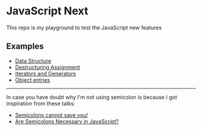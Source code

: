 # JavaScript Next

This repo is my playground to test the JavaScript new features

## Examples

- [Data Structure](data-structure)
- [Destructuring Assignment](destructuring-assignment)
- [Iterators and Generators](iterators-generators/index.js)
- [Object entries](entries/index.js)

---
In case you have doubt why I'm not using semicolon is because I got inspiration from these talks:

- [Semicolons cannot save you!](https://www.youtube.com/watch?v=Qlr-FGbhKaI)
- [Are Semicolons Necessary in JavaScript?](https://www.youtube.com/watch?v=gsfbh17Ax9I)
